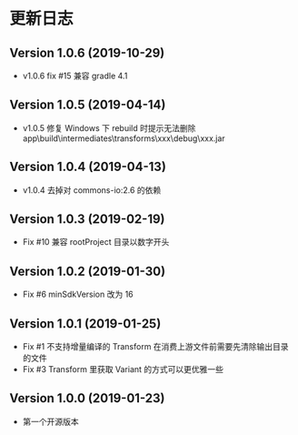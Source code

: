 # 更新日志

## Version 1.0.6 (2019-10-29)

- v1.0.6 fix #15 兼容 gradle 4.1

## Version 1.0.5 (2019-04-14)

- v1.0.5 修复 Windows 下 rebuild 时提示无法删除 app\build\intermediates\transforms\xxx\debug\xxx.jar

## Version 1.0.4 (2019-04-13)

- v1.0.4 去掉对 commons-io:2.6 的依赖

## Version 1.0.3 (2019-02-19)

- Fix #10 兼容 rootProject 目录以数字开头

## Version 1.0.2 (2019-01-30)

- Fix #6 minSdkVersion 改为 16

## Version 1.0.1 (2019-01-25)

- Fix #1 不支持增量编译的 Transform 在消费上游文件前需要先清除输出目录的文件
- Fix #3 Transform 里获取 Variant 的方式可以更优雅一些

## Version 1.0.0 (2019-01-23)

- 第一个开源版本